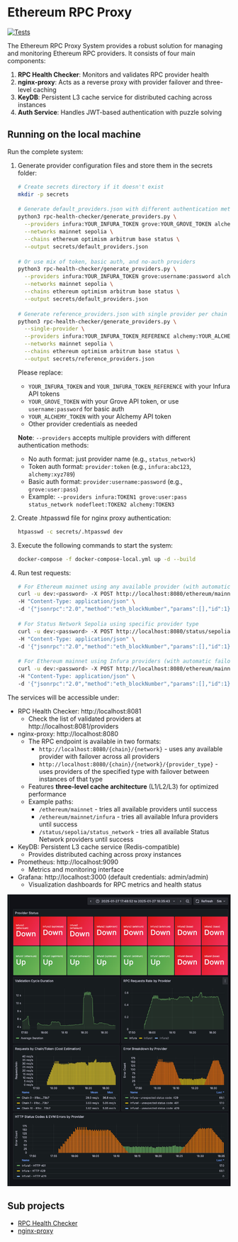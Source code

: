 # Ethereum RPC Proxy 

[![Tests](https://github.com/status-im/eth-rpc-proxy/actions/workflows/test.yml/badge.svg)](https://github.com/status-im/eth-rpc-proxy/actions/workflows/test.yml)

The Ethereum RPC Proxy System provides a robust solution for managing and monitoring Ethereum RPC providers. It consists of four main components:
1. **RPC Health Checker**: Monitors and validates RPC provider health
2. **nginx-proxy**: Acts as a reverse proxy with provider failover and three-level caching
3. **KeyDB**: Persistent L3 cache service for distributed caching across instances
4. **Auth Service**: Handles JWT-based authentication with puzzle solving

## Running on the local machine

Run the complete system:

1. Generate provider configuration files and store them in the secrets folder:
   ```bash
   # Create secrets directory if it doesn't exist
   mkdir -p secrets
   
   # Generate default_providers.json with different authentication methods
   python3 rpc-health-checker/generate_providers.py \
     --providers infura:YOUR_INFURA_TOKEN grove:YOUR_GROVE_TOKEN alchemy:YOUR_ALCHEMY_TOKEN status_network \
     --networks mainnet sepolia \
     --chains ethereum optimism arbitrum base status \
     --output secrets/default_providers.json
   
   # Or use mix of token, basic auth, and no-auth providers
   python3 rpc-health-checker/generate_providers.py \
     --providers infura:YOUR_INFURA_TOKEN grove:username:password alchemy:YOUR_ALCHEMY_TOKEN status_network \
     --networks mainnet sepolia \
     --chains ethereum optimism arbitrum base status \
     --output secrets/default_providers.json
     
   # Generate reference_providers.json with single provider per chain
   python3 rpc-health-checker/generate_providers.py \
     --single-provider \
     --providers infura:YOUR_INFURA_TOKEN_REFERENCE alchemy:YOUR_ALCHEMY_TOKEN status_network \
     --networks mainnet sepolia \
     --chains ethereum optimism arbitrum base status \
     --output secrets/reference_providers.json
    ``` 
   Please replace:
   - `YOUR_INFURA_TOKEN` and `YOUR_INFURA_TOKEN_REFERENCE` with your Infura API tokens
   - `YOUR_GROVE_TOKEN` with your Grove API token, or use `username:password` for basic auth
   - `YOUR_ALCHEMY_TOKEN` with your Alchemy API token
   - Other provider credentials as needed

   **Note**: `--providers` accepts multiple providers with different authentication methods:
   - No auth format: just provider name (e.g., `status_network`)
   - Token auth format: `provider:token` (e.g., `infura:abc123`, `alchemy:xyz789`)
   - Basic auth format: `provider:username:password` (e.g., `grove:user:pass`)
   - Example: `--providers infura:TOKEN1 grove:user:pass status_network nodefleet:TOKEN2 alchemy:TOKEN3`

2. Create .htpasswd file for nginx proxy authentication:
   ```bash
   htpasswd -c secrets/.htpasswd dev
   ```
3. Execute the following commands to start the system:
    ```bash
    docker-compose -f docker-compose-local.yml up -d --build
    ```
4. Run test requests:
    ```bash
    # For Ethereum mainnet using any available provider (with automatic failover between all providers)
    curl -u dev:<password> -X POST http://localhost:8080/ethereum/mainnet \
    -H "Content-Type: application/json" \
    -d '{"jsonrpc":"2.0","method":"eth_blockNumber","params":[],"id":1}'

    # For Status Network Sepolia using specific provider type
    curl -u dev:<password> -X POST http://localhost:8080/status/sepolia/status_network \
    -H "Content-Type: application/json" \
    -d '{"jsonrpc":"2.0","method":"eth_blockNumber","params":[],"id":1}'

    # For Ethereum mainnet using Infura providers (with automatic failover between all Infura instances)
    curl -u dev:<password> -X POST http://localhost:8080/ethereum/mainnet/infura \
    -H "Content-Type: application/json" \
    -d '{"jsonrpc":"2.0","method":"eth_blockNumber","params":[],"id":1}'
    ```

The services will be accessible under:
- RPC Health Checker: http://localhost:8081
  - Check the list of validated providers at http://localhost:8081/providers
- nginx-proxy: http://localhost:8080
  - The RPC endpoint is available in two formats:
    - `http://localhost:8080/{chain}/{network}` - uses any available provider with failover across all providers
    - `http://localhost:8080/{chain}/{network}/{provider_type}` - uses providers of the specified type with failover between instances of that type
  - Features **three-level cache architecture** (L1/L2/L3) for optimized performance
  - Example paths: 
    - `/ethereum/mainnet` - tries all available providers until success
    - `/ethereum/mainnet/infura` - tries all available Infura providers until success
    - `/status/sepolia/status_network` - tries all available Status Network providers until success
- KeyDB: Persistent L3 cache service (Redis-compatible)
  - Provides distributed caching across proxy instances
- Prometheus: http://localhost:9090
  - Metrics and monitoring interface
- Grafana: http://localhost:3000 (default credentials: admin/admin)
  - Visualization dashboards for RPC metrics and health status

![grafana.png](grafana.png)

## Sub projects

- [RPC Health Checker](rpc-health-checker/README.md)
- [nginx-proxy](nginx-proxy/README.md)
